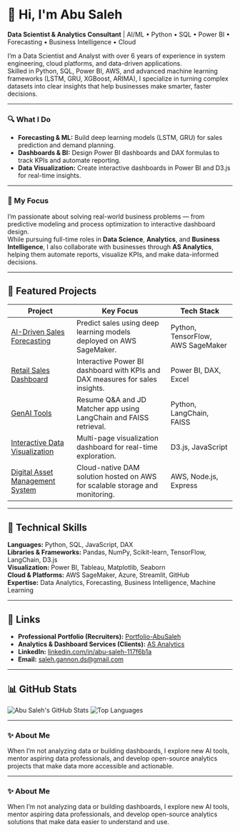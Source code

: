 # 👋 Hi, I'm Abu Saleh  
**Data Scientist & Analytics Consultant** | AI/ML • Python • SQL • Power BI • Forecasting • Business Intelligence • Cloud  

I’m a Data Scientist and Analyst with over 6 years of experience in system engineering, cloud platforms, and data-driven applications.  
Skilled in Python, SQL, Power BI, AWS, and advanced machine learning frameworks (LSTM, GRU, XGBoost, ARIMA), I specialize in turning complex datasets into clear insights that help businesses make smarter, faster decisions.

---

### 🔍 What I Do
- **Forecasting & ML:** Build deep learning models (LSTM, GRU) for sales prediction and demand planning.  
- **Dashboards & BI:** Design Power BI dashboards and DAX formulas to track KPIs and automate reporting.  
- **Data Visualization:** Create interactive dashboards in Power BI and D3.js for real-time insights.

---

### 🎯 My Focus
I’m passionate about solving real-world business problems — from predictive modeling and process optimization to interactive dashboard design.  
While pursuing full-time roles in **Data Science**, **Analytics**, and **Business Intelligence**, I also collaborate with businesses through **AS Analytics**, helping them automate reports, visualize KPIs, and make data-informed decisions.

---

## 🚀 Featured Projects

| **Project** | **Key Focus** | **Tech Stack** |
|--------------|----------------|----------------|
| [AI-Driven Sales Forecasting](https://github.com/abusaleh002/AI-Driven-Sales-Forecasting-Model-Python-AWS-SageMaker) | Predict sales using deep learning models deployed on AWS SageMaker. | Python, TensorFlow, AWS SageMaker |
| [Retail Sales Dashboard](https://github.com/abusaleh002/Retail-Sales-Performance-Dashboard-Power-BI-DAX-Excel) | Interactive Power BI dashboard with KPIs and DAX measures for sales insights. | Power BI, DAX, Excel |
| [GenAI Tools](https://github.com/abusaleh002/GenAI-Tools) | Resume Q&A and JD Matcher app using LangChain and FAISS retrieval. | Python, LangChain, FAISS |
| [Interactive Data Visualization](https://github.com/abusaleh002/Interactive-Data-Visualization-D3.js-JavaScript) | Multi-page visualization dashboard for real-time exploration. | D3.js, JavaScript |
| [Digital Asset Management System](https://github.com/abusaleh002/Digital-Asset-Management-AWS) | Cloud-native DAM solution hosted on AWS for scalable storage and monitoring. | AWS, Node.js, Express |

---

## 🧠 Technical Skills
**Languages:** Python, SQL, JavaScript, DAX  
**Libraries & Frameworks:** Pandas, NumPy, Scikit-learn, TensorFlow, LangChain, D3.js  
**Visualization:** Power BI, Tableau, Matplotlib, Seaborn  
**Cloud & Platforms:** AWS SageMaker, Azure, Streamlit, GitHub  
**Expertise:** Data Analytics, Forecasting, Business Intelligence, Machine Learning

---

## 🔗 Links
- **Professional Portfolio (Recruiters):** [Portfolio-AbuSaleh](https://abusaleh002.github.io/Portfolio-AbuSaleh/)  
- **Analytics & Dashboard Services (Clients):** [AS Analytics](https://abusaleh002.github.io/Portfolio/)  
- **LinkedIn:** [linkedin.com/in/abu-saleh-117f6b1a](https://www.linkedin.com/in/abu-saleh-117f6b1a)  
- **Email:** [saleh.gannon.ds@gmail.com](mailto:saleh.gannon.ds@gmail.com)

---

## 📊 GitHub Stats
![Abu Saleh's GitHub Stats](https://github-readme-stats.vercel.app/api?username=abusaleh002&show_icons=true&theme=transparent&count_private=true)
![Top Languages](https://github-readme-stats.vercel.app/api/top-langs/?username=abusaleh002&layout=compact&theme=transparent)

---

### ✨ About Me
When I’m not analyzing data or building dashboards, I explore new AI tools, mentor aspiring data professionals, and develop open-source analytics projects that make data more accessible and actionable.


---

### ✨ About Me
When I’m not analyzing data or building dashboards, I explore new AI tools, mentor aspiring data professionals, and develop open-source analytics solutions that make data easier to understand and use.

